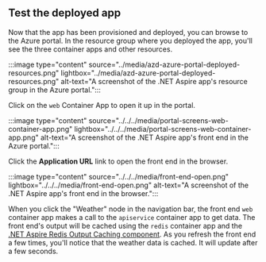 ## Test the deployed app

Now that the app has been provisioned and deployed, you can browse to the Azure portal. In the resource group where you deployed the app, you'll see the three container apps and other resources.

:::image type="content" source="../media/azd-azure-portal-deployed-resources.png" lightbox="../media/azd-azure-portal-deployed-resources.png" alt-text="A screenshot of the .NET Aspire app's resource group in the Azure portal.":::

Click on the `web` Container App to open it up in the portal.

:::image type="content" source="../../../media/portal-screens-web-container-app.png" lightbox="../../../media/portal-screens-web-container-app.png" alt-text="A screenshot of the .NET Aspire app's front end in the Azure portal.":::

Click the **Application URL** link to open the front end in the browser.

:::image type="content" source="../../../media/front-end-open.png" lightbox="../../../media/front-end-open.png" alt-text="A screenshot of the .NET Aspire app's front end in the browser.":::

When you click the "Weather" node in the navigation bar, the front end `web` container app makes a call to the `apiservice` container app to get data. The front end's output will be cached using the `redis` container app and the [.NET Aspire Redis Output Caching component](../../../caching/stackexchange-redis-output-caching-component.md). As you refresh the front end a few times, you'll notice that the weather data is cached. It will update after a few seconds.
